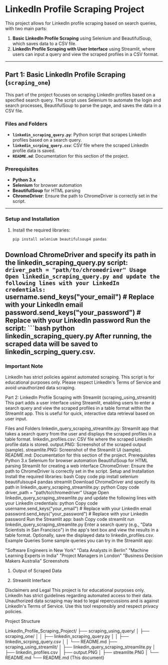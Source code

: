 # LinkedIn Profile Scraping Project

This project allows for LinkedIn profile scraping based on search queries, with two main parts:
1. **Basic LinkedIn Profile Scraping** using Selenium and BeautifulSoup, which saves data to a CSV file.
2. **LinkedIn Profile Scraping with User Interface** using Streamlit, where users can input a query and view the scraped profiles in a CSV format.

---

## Part 1: Basic LinkedIn Profile Scraping (`scraping_one`)

This part of the project focuses on scraping LinkedIn profiles based on a specified search query. The script uses Selenium to automate the login and search processes, BeautifulSoup to parse the page, and saves the data in a CSV file.

### Files and Folders
- **`linkedin_scraping_query.py`**: Python script that scrapes LinkedIn profiles based on a search query.
- **`linkedin_scrping_query.csv`**: CSV file where the scraped LinkedIn profile data is saved.
- **`README.md`**: Documentation for this section of the project.

### Prerequisites

- **Python 3.x**
- **Selenium** for browser automation
- **BeautifulSoup** for HTML parsing
- **ChromeDriver**: Ensure the path to ChromeDriver is correctly set in the script.

---

### Setup and Installation

1. Install the required libraries:
   ```bash
   pip install selenium beautifulsoup4 pandas
Download ChromeDriver and specify its path in the linkedin_scraping_query.py script:
    ```driver_path = "path/to/chromedriver"
Usage
Open linkedin_scraping_query.py and update the following lines with your LinkedIn credentials:
    ```
    username.send_keys("your_email")  # Replace with your LinkedIn email
    password.send_keys("your_password")  # Replace with your LinkedIn password
Run the script:
    ```bash
    python linkedin_scraping_query.py
After running, the scraped data will be saved to linkedin_scrping_query.csv.
---
### Important Note
LinkedIn has strict policies against automated scraping. This script is for educational purposes only. Please respect LinkedIn's Terms of Service and avoid unauthorized data scraping.

Part 2: LinkedIn Profile Scraping with Streamlit (scraping_using_streamlit)
This part adds a user interface using Streamlit, enabling users to enter a search query and view the scraped profiles in a table format within the Streamlit app. This is useful for quick, interactive data retrieval based on user input.

Files and Folders
linkedin_query_scraping_streamlite.py: Streamlit app that takes a search query from the user and displays the scraped profiles in a table format.
linkedin_profiles.csv: CSV file where the scraped LinkedIn profile data is stored.
output.PNG: Screenshot of the scraped output (sample).
streamlite.PNG: Screenshot of the Streamlit UI (sample).
README.md: Documentation for this section of the project.
Prerequisites
Python 3.x
Selenium for browser automation
BeautifulSoup for HTML parsing
Streamlit for creating a web interface
ChromeDriver: Ensure the path to ChromeDriver is correctly set in the script.
Setup and Installation
Install the required libraries:
bash
Copy code
pip install selenium beautifulsoup4 pandas streamlit
Download ChromeDriver and specify its path in linkedin_query_scraping_streamlite.py:
python
Copy code
driver_path = "path/to/chromedriver"
Usage
Open linkedin_query_scraping_streamlite.py and update the following lines with your LinkedIn credentials:
python
Copy code
username.send_keys("your_email")  # Replace with your LinkedIn email
password.send_keys("your_password")  # Replace with your LinkedIn password
Run the Streamlit app:
bash
Copy code
streamlit run linkedin_query_scraping_streamlite.py
Enter a search query (e.g., "Data Scientists in San Francisco") in the app's text box and view the results in a table format.
Optionally, save the displayed data to linkedin_profiles.csv.
Example Queries
Some sample queries you can try in the Streamlit app:

"Software Engineers in New York"
"Data Analysts in Berlin"
"Machine Learning Experts in India"
"Project Managers in London"
"Business Decision Makers Australia"
Screenshots
1. Output of Scraped Data

2. Streamlit Interface

Disclaimers and Legal
This project is for educational purposes only. LinkedIn has strict guidelines regarding automated access to their data. Unauthorized data scraping may lead to legal repercussions and is against LinkedIn's Terms of Service. Use this tool responsibly and respect privacy policies.

Project Structure

LinkedIn_Profile_Scraping_Project/
├── scraping_using_query/
│   ├── scraping_one/
│   │   ├── linkedin_scraping_query.py
│   │   ├── linkedin_scrping_query.csv
│   │   └── README.md
├── scraping_using_streamlit/
│   ├── linkedin_query_scraping_streamlite.py
│   ├── linkedin_profiles.csv
│   ├── output.PNG
│   ├── streamlite.PNG
│   └── README.md
└── README.md (This document)
